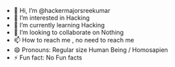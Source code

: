 - 👋 Hi, I’m @hackermajorsreekumar
- 👀 I’m interested in Hacking
- 🌱 I’m currently learning Hacking
- 💞️ I’m looking to collaborate on Nothing
- 📫 How to reach me , no need to reach me
- 😄 Pronouns: Regular size Human Being / Homosapien
- ⚡ Fun fact: No Fun facts

<!---
hackermajorsreekumar/hackermajorsreekumar is a ✨ special ✨ repository because its `README.md` (this file) appears on your GitHub profile.
You can click the Preview link to take a look at your changes.
--->
